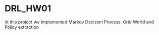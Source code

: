 # DRL_HW01
In this project we implemented Markov Decision Process, Grid World and Policy extraction

